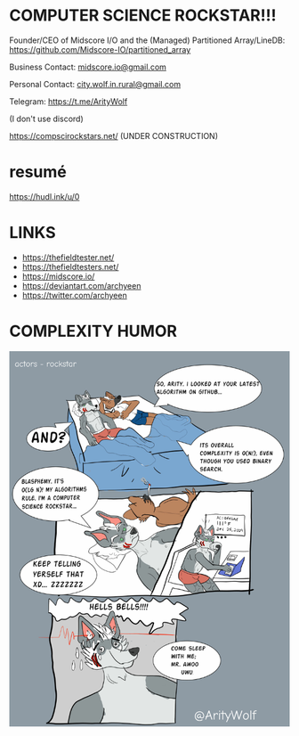 # COMPUTER SCIENCE ROCKSTAR!!!

Founder/CEO of Midscore I/O and the (Managed) Partitioned Array/LineDB: https://github.com/Midscore-IO/partitioned_array

Business Contact: midscore.io@gmail.com

Personal Contact: city.wolf.in.rural@gmail.com

Telegram: https://t.me/ArityWolf

(I don't use discord)


https://compscirockstars.net/ (UNDER CONSTRUCTION)


# resumé

https://hudl.ink/u/0

# LINKS

* https://thefieldtester.net/
* https://thefieldtesters.net/
* https://midscore.io/
* https://deviantart.com/archyeen
* https://twitter.com/archyeen

# COMPLEXITY HUMOR

![Computer Science Rockstar](https://raw.githubusercontent.com/ZeroPivot/ZeroPivot/main/rockstar.jpg)


